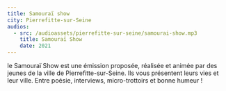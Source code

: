 ```yaml
---
title: Samouraï show
city: Pierrefitte-sur-Seine
audios:
  - src: /audioassets/pierrefitte-sur-seine/samourai-show.mp3
    title: Samouraï Show
    date: 2021
---
```


le Samouraï Show est une émission proposée, réalisée et animée par des jeunes de la ville de Pierrefitte-sur-Seine. Ils vous présentent leurs vies et leur ville. Entre poésie, interviews, micro-trottoirs et bonne humeur !
